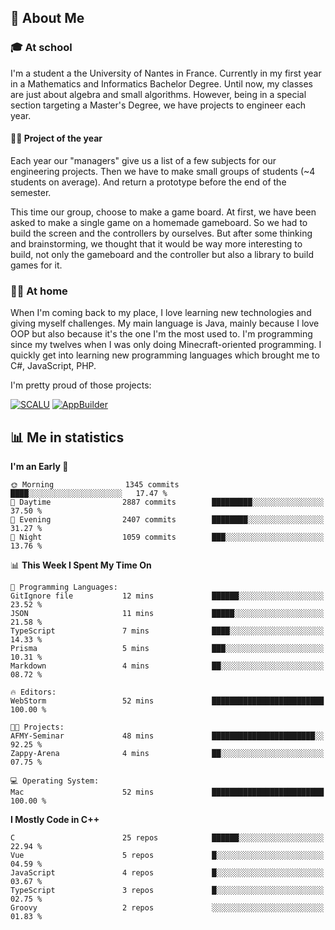 ## 👀 About Me

### 🎓 At school

I'm a student a the University of Nantes in France. Currently in my first year in a Mathematics and Informatics Bachelor Degree. Until now, my classes are just about algebra and small algorithms. However, being in a special section targeting a Master's Degree, we have projects to engineer each year. 

#### 🔧🔬 Project of the year

Each year our "managers" give us a list of a few subjects for our engineering projects. Then we have to make small groups of students (~4 students on average). And return a prototype before the end of the semester.

This time our group, choose to make a game board. At first, we have been asked to make a single game on a homemade gameboard. So we had to build the screen and the controllers by ourselves. 
But after some thinking and brainstorming, we thought that it would be way more interesting to build, not only the gameboard and the controller but also a library to build games for it.

### 👨‍💻 At home

When I'm coming back to my place, I love learning new technologies and giving myself challenges. My main language is Java, mainly because I love OOP but also because it's the one I'm the most used to. I'm programming since my twelves when I was only doing Minecraft-oriented programming.  I quickly get into learning new programming languages which brought me to C#, JavaScript, PHP. 

I'm pretty proud of those projects:

[![SCALU](https://github-readme-stats.vercel.app/api/pin?username=renardfute&repo=SCALU)](https://github.com/renardfute/scalu)
[![AppBuilder](https://github-readme-stats.vercel.app/api/pin?username=pulsedev2&repo=AppBuilder)](https://github.com/pulsedev2/AppBuilder)

## 📊 Me in statistics
<!--START_SECTION:waka-->
**I'm an Early 🐤** 

```text
🌞 Morning                1345 commits        ████░░░░░░░░░░░░░░░░░░░░░   17.47 % 
🌆 Daytime                2887 commits        █████████░░░░░░░░░░░░░░░░   37.50 % 
🌃 Evening                2407 commits        ████████░░░░░░░░░░░░░░░░░   31.27 % 
🌙 Night                  1059 commits        ███░░░░░░░░░░░░░░░░░░░░░░   13.76 % 
```


📊 **This Week I Spent My Time On** 

```text
💬 Programming Languages: 
GitIgnore file           12 mins             ██████░░░░░░░░░░░░░░░░░░░   23.52 % 
JSON                     11 mins             █████░░░░░░░░░░░░░░░░░░░░   21.58 % 
TypeScript               7 mins              ████░░░░░░░░░░░░░░░░░░░░░   14.33 % 
Prisma                   5 mins              ███░░░░░░░░░░░░░░░░░░░░░░   10.31 % 
Markdown                 4 mins              ██░░░░░░░░░░░░░░░░░░░░░░░   08.72 % 

🔥 Editors: 
WebStorm                 52 mins             █████████████████████████   100.00 % 

🐱‍💻 Projects: 
AFMY-Seminar             48 mins             ███████████████████████░░   92.25 % 
Zappy-Arena              4 mins              ██░░░░░░░░░░░░░░░░░░░░░░░   07.75 % 

💻 Operating System: 
Mac                      52 mins             █████████████████████████   100.00 % 
```

**I Mostly Code in C++** 

```text
C                        25 repos            ██████░░░░░░░░░░░░░░░░░░░   22.94 % 
Vue                      5 repos             █░░░░░░░░░░░░░░░░░░░░░░░░   04.59 % 
JavaScript               4 repos             █░░░░░░░░░░░░░░░░░░░░░░░░   03.67 % 
TypeScript               3 repos             █░░░░░░░░░░░░░░░░░░░░░░░░   02.75 % 
Groovy                   2 repos             ░░░░░░░░░░░░░░░░░░░░░░░░░   01.83 % 
```




<!--END_SECTION:waka-->
